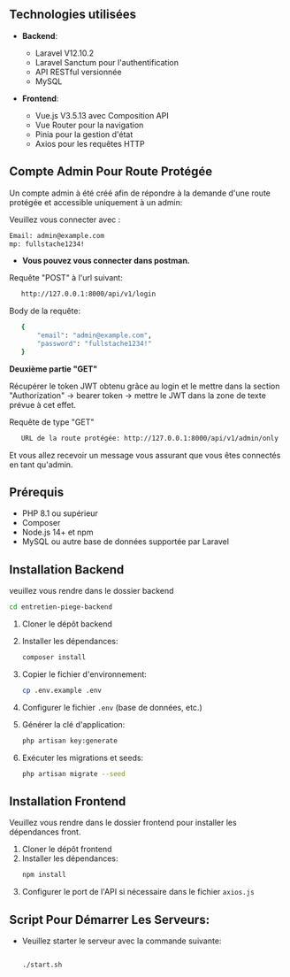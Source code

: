 ## Technologies utilisées

- **Backend**:
  - Laravel V12.10.2
  - Laravel Sanctum pour l'authentification
  - API RESTful versionnée
  - MySQL

- **Frontend**:
  - Vue.js V3.5.13 avec Composition API
  - Vue Router pour la navigation
  - Pinia pour la gestion d'état
  - Axios pour les requêtes HTTP

## Compte Admin Pour Route Protégée

Un compte admin à été créé afin de répondre à la demande d'une route protégée et accessible uniquement à un admin: 


Veuillez vous connecter avec : 

   ```bash
   Email: admin@example.com
   mp: fullstache1234!
   
   ```

   - **Vous pouvez vous connecter dans postman.**

   Requête "POST" à l'url suivant:

   ```bash
      http://127.0.0.1:8000/api/v1/login

   ```

   Body de la requête: 

   ```bash
      {
          "email": "admin@example.com",
          "password": "fullstache1234!"
      }
   ```


   **Deuxième partie "GET"**



   Récupérer le token JWT obtenu grâce au login et le mettre dans la section 
   "Authorization" -> bearer token -> mettre le JWT dans la zone de texte prévue à cet effet.

   Requête de type "GET"


   ```bash
      URL de la route protégée: http://127.0.0.1:8000/api/v1/admin/only
   ```
   
   Et vous allez recevoir un message vous assurant que vous êtes connectés en tant qu'admin. 

   ## Prérequis

- PHP 8.1 ou supérieur
- Composer
- Node.js 14+ et npm
- MySQL ou autre base de données supportée par Laravel

## Installation Backend

veuillez vous rendre dans le dossier backend
   ```bash
   cd entretien-piege-backend
   ```


1. Cloner le dépôt backend
2. Installer les dépendances:
   ```bash
   composer install
   ```
3. Copier le fichier d'environnement:
   
   ```bash
   cp .env.example .env
   ```
4. Configurer le fichier `.env` (base de données, etc.)
5. Générer la clé d'application:
   ```bash
   php artisan key:generate
   ```
6. Exécuter les migrations et seeds:
   ```bash
   php artisan migrate --seed
   ```

## Installation Frontend
Veuillez vous rendre dans le dossier frontend pour installer les dépendances front.

1. Cloner le dépôt frontend
2. Installer les dépendances:
   ```bash
   npm install
   ```
3. Configurer le port de l'API si nécessaire dans le fichier `axios.js`


## Script Pour Démarrer Les Serveurs: 
   - Veuillez starter le serveur avec la commande suivante: 
      ```bash
      
      ./start.sh

      ```
